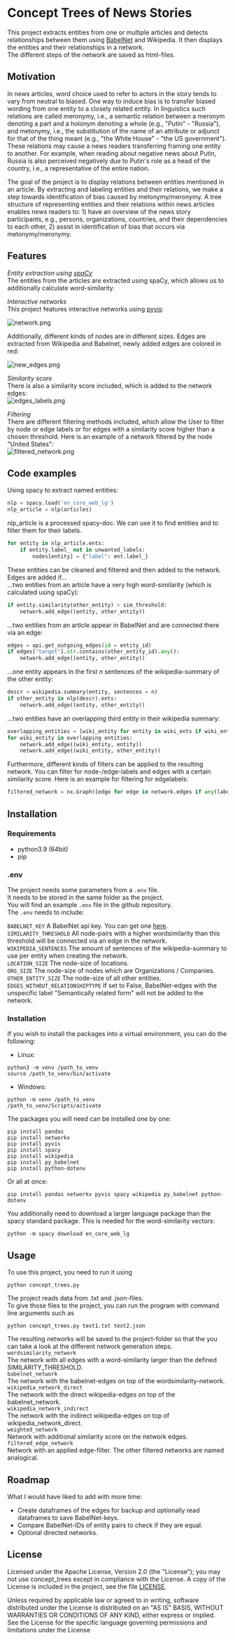 # Concept Trees of News Stories

This project extracts entities from one or multiple articles and detects relationships between them using [BabelNet](https://babelnet.org/) and Wikipedia. It then displays the entities and their relationships in a network.   
The different steps of the network are saved as html-files.

## Motivation 
In news articles, word choice used to refer to actors in the story tends to vary from neutral to biased. One way to induce bias is to transfer biased wording from one entity to a closely related entity.  In linguistics such relations are called meronymy, i.e., a semantic relation between a meronym denoting a part and a holonym denoting a whole (e.g., "Putin" - "Russia"), and metonymy, i.e., the substitution of the name of an attribute or adjunct for that of the thing meant (e.g., "the White House" - "the US government").  These relations may cause a news readers transferring framing one entity to another. For example, when reading about negative news about Putin, Russia is also perceived negatively due to Putin's role as a head of the country, i.e., a representative of the entire nation.

The goal of the project is to display relations between entities mentioned in an article. By extracting and labeling entities and their relations, we make a step towards identification of bias caused by metonymy/meronymy. A tree structure of representing entities and their relations within news articles enables news readers to: 1) have an overview of the news story participants, e.g., persons, organizations, countries, and their dependencies to each other, 2) assist in identification of bias that occurs via metonymy/meronymy. 

## Features
*Entity extraction using [spaCy](https://spacy.io/)*         
The entities from the articles are extracted using spaCy, which allows us to additionally calculate word-similarity.  

*Interactive networks*         
This project features interactive networks using [pyvis](https://pyvis.readthedocs.io/en/latest/): 

![network.png](https://github.com/RebeccaBraken/Concept-Trees/blob/development/network_example.png)

Additionally, different kinds of nodes are in different sizes. 
Edges are extracted from Wikipedia and Babelnet, newly added edges are colored in red:  

![new_edges.png](https://github.com/RebeccaBraken/Concept-Trees/blob/development/new_edges_example.png)   

*Similarity score*            
There is also a similarity score included, which is added to the network edges:   
![edges_labels.png](https://github.com/RebeccaBraken/Concept-Trees/blob/development/edge_labels_example.png)

*Filtering*          
There are different filtering methods included, which allow the User to filter by node or edge labels or for edges with a similarity score higher than a chosen threshold.
Here is an example of a network filtered by the node "United States":       
![filtered_network.png](https://github.com/RebeccaBraken/Concept-Trees/blob/development/nodefilter_example.png)


## Code examples    
Using spacy to extract named entities:
```python
nlp = spacy.load('en_core_web_lg')
nlp_article = nlp(articles)
```
nlp_article is a processed spacy-doc. We can use it to find entities and to filter them for their labels.

```python
for entity in nlp_article.ents:
    if entity.label_ not in unwanted_labels:
        nodes[entity] = {"label": ent.label_}
```

These entities can be cleaned and filtered and then added to the network.    
Edges are added if...     
...two entities from an article have a very high word-similarity (which is calculated using spaCy):
```python
if entity.similarity(other_entity) > sim_threshold:
    network.add_edge((entity, other_entity))
```
...two entities from an article appear in BabelNet and are connected there via an edge: 
```python
edges = api.get_outgoing_edges(id = entity_id)
if edges["target"].str.contains(other_entity_id).any():
    network.add_edge((entity, other_entity))
```
...one entity appears in the first _n_ sentences of the wikipedia-summary of the other entity:
```python
descr = wikipedia.summary(entity, sentences = n)
if other_entity in nlp(descr).ents:
    network.add_edge((entity, other_entity))
```
...two entities have an overlapping third entity in their wikipedia summary:
```python
overlapping_entities = [wiki_entity for entity in wiki_ents if wiki_entity in wiki_ents[entity]]
for wiki_entity in overlapping entities:
    network.add_edge((wiki_entity, entity))
    network.add_edge((wiki_entity, other_entity))
```
Furthermore, different kinds of filters can be applied to the resulting network. You can filter for node-/edge-labels and edges with a certain similarity score. 
Here is an example for filtering for edgelabels:
```python
filtered_network = nx.Graph([edge for edge in network.edges if any(label in edge for label in labels)])
```


## Installation        
     
### Requirements   
- python3.9 (64bit) 
- pip    

### .env
The project needs some parameters from a `.env` file.        
It needs to be stored in the same folder as the project.           
You will find an example `.env` file in the github repository.         
The `.env` needs to include:     

`BABELNET_KEY` A BabelNet api key. You can get one [here](https://babelnet.org/register).       
`SIMILARITY_THRESHOLD` All node-pairs with a higher wordsimilarity than this threshold will be connected via an edge in the network.     
`WIKIPEDIA_SENTENCES` The amount of sentences of the wikipedia-summary to use per entity when creating the network.     
`LOCATION_SIZE` The node-size of locations.     
`ORG_SIZE` The node-size of nodes which are Organizations / Companies.     
`OTHER_ENTITY_SIZE` The node-size of all other entities.     
`EDGES_WITHOUT_RELATIONSHIPTYPE` If set to False, BabelNet-edges with the unspecific label "Semantically related form" will not be added to the network.     
     
### Installation  
If you wish to install the packages into a virtual environment, you can do the following:
- Linux:
```
python3 -m venv /path_to_venv
source /path_to_venv/bin/activate
```
- Windows: 
```
python -m venv /path_to_venv
/path_to_venv/Scripts/activate
```

The packages you will need can be installed one by one:    
```
pip install pandas 		
pip install networkx	
pip install pyvis 		
pip install spacy 		
pip install wikipedia	
pip install py_babelnet
pip install python-dotenv
```
Or all at once:   
```
pip install pandas networkx pyvis spacy wikipedia py_babelnet python-dotenv
```

You additionally need to download a larger language package than the spacy standard package. This is needed for the word-similarity vectors:     
```
python -m spacy download en_core_web_lg
```

## Usage
To use this project, you need to run it using 
```
python concept_trees.py
```
The project reads data from .txt and .json-files.    
To give those files to the project, you can run the program with command line arguments such as 
```
python concept_trees.py text1.txt text2.json
```
The resulting networks will be saved to the project-folder so that the you can take a look at the different network generation steps.       
`wordsimilarity_network`       
The network with all edges with a word-similarity larger than the defined SIMILARITY_THRESHOLD.     
`babelnet_network`       
The network with the babelnet-edges on top of the wordsimilarity-network.     
`wikipedia_network_direct`         
The network with the direct wikipedia-edges on top of the babelnet_network.     
`wikipedia_network_indirect`       
The network with the indirect wikipedia-edges on top of wikipedia_network_direct.          
`weighted_network`       
Network with additional similarity score on the network edges.     
`filtered_edge_network`       
Network with an applied edge-filter. The other filtered networks are named analogical.     


## Roadmap
What I would have liked to add with more time:     
- Create dataframes of the edges for backup and optionally read dataframes to save BabelNet-keys.     
- Compare BabelNet-IDs of entity pairs to check if they are equal.     
- Optional directed networks.     

## License
Licensed under the Apache License, Version 2.0 (the "License"); you may not use concept_trees except in compliance with the License. A copy of the License is included in the project, see the file [LICENSE](LICENSE).

Unless required by applicable law or agreed to in writing, software distributed under the License is distributed on an "AS IS" BASIS, WITHOUT WARRANTIES OR CONDITIONS OF ANY KIND, either express or implied. See the License for the specific language governing permissions and limitations under the License
